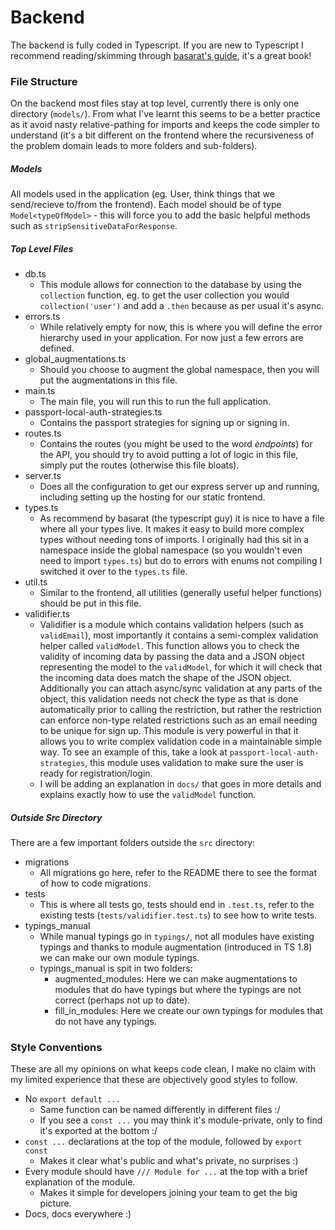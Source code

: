 # Backend

The backend is fully coded in Typescript. If you are new to Typescript I
recommend reading/skimming through [basarat's guide](https://basarat.gitbooks.io/typescript/content/docs/getting-started.html),
it's a great book!

### File Structure

On the backend most files stay at top level, currently there is only one
directory (`models/`). From what I've learnt this seems to be a better practice
as it avoid nasty relative-pathing for imports and keeps the code simpler to
understand (it's a bit different on the frontend where the recursiveness of
the problem domain leads to more folders and sub-folders).

##### Models

All models used in the application (eg. User, think things that we send/recieve
to/from the frontend). Each model should be of type `Model<typeOfModel>` - this
will force you to add the basic helpful methods such as
`stripSensitiveDataForResponse`.

##### Top Level Files

- db.ts
  - This module allows for connection to the database by using the `collection`
    function, eg. to get the user collection you would `collection('user')` and
    add a `.then` because as per usual it's async.
- errors.ts
  - While relatively empty for now, this is where you will define the error
    hierarchy used in your application. For now just a few errors are defined.
- global_augmentations.ts
  - Should you choose to augment the global namespace, then you will put the
    augmentations in this file.
- main.ts
  - The main file, you will run this to run the full application.
- passport-local-auth-strategies.ts
  - Contains the passport strategies for signing up or signing in.
- routes.ts
  - Contains the routes (you might be used to the word _endpoints_) for the API,
    you should try to avoid putting a lot of logic in this file, simply put the
    routes (otherwise this file bloats).
- server.ts
  - Does all the configuration to get our express server up and running,
    including setting up the hosting for our static frontend.
- types.ts
  - As recommend by basarat (the typescript guy) it is nice to have a file
    where all your types live. It makes it easy to build more complex types
    without needing tons of imports. I originally had this sit in a namespace
    inside the global namespace (so you wouldn't even need to import `types.ts`)
    but do to errors with enums not compiling I switched it over to the
    `types.ts` file.
- util.ts
  - Similar to the frontend, all utilities (generally useful helper functions)
    should be put in this file.
- validifier.ts
  - Validifier is a module which contains validation helpers (such as
    `validEmail`), most importantly it contains a semi-complex validation helper
    called `validModel`. This function allows you to check the validity of
    incoming data by passing the data and a JSON object representing the model
    to the `validModel`, for which it will check that the incoming data does
    match the shape of the JSON object. Additionally you can attach async/sync
    validation at any parts of the object, this validation needs not check the
    type as that is done automatically prior to calling the restriction, but
    rather the restriction can enforce non-type related restrictions such as
    an email needing to be unique for sign up. This module is very powerful in
    that it allows you to write complex validation code in a maintainable simple
    way. To see an example of this, take a look at
    `passport-local-auth-strategies`, this module uses validation to make sure
    the user is ready for registration/login.
  - I will be adding an explanation in `docs/` that goes in more details and
    explains exactly how to use the `validModel` function.

##### Outside Src Directory

There are a few important folders outside the `src` directory:
- migrations
  - All migrations go here, refer to the README there to see the format of how
    to code migrations.
- tests
  - This is where all tests go, tests should end in `.test.ts`, refer to the
    existing tests (`tests/validifier.test.ts`) to see how to write tests.
- typings_manual
  - While manual typings go in `typings/`, not all modules have existing
    typings and thanks to module augmentation (introduced in TS 1.8) we can
    make our own module typings.
  - typings_manual is spit in two folders:
    - augmented_modules: Here we can make augmentations to modules that do have
      typings but where the typings are not correct (perhaps not up to date).
    - fill_in_modules: Here we create our own typings for modules that do not
      have any typings.

### Style Conventions

These are all my opinions on what keeps code clean, I make no claim with my
limited experience that these are objectively good styles to follow.
  - No `export default ...`
     - Same function can be named differently in different files :/
     - If you see a `const ...` you may think it's module-private, only to find it's exported at the bottom :/
  - `const ...` declarations at the top of the module, followed by `export const`
    - Makes it clear what's public and what's private, no surprises :)
  - Every module should have `/// Module for ...` at the top with a brief explanation of the module.
    - Makes it simple for developers joining your team to get the big picture.
  - Docs, docs everywhere :)
